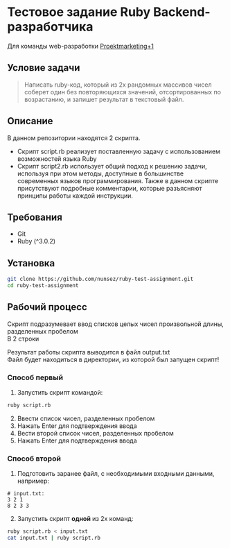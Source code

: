 # Тестовое задание Ruby Backend-разработчика

Для команды web-разработки [Proektmarketing+1](https://proektmarketing.ru/)


## Условие задачи
> Написать ruby-код, который из 2х рандомных массивов чисел соберет один без повторяющихся значений, отсортированных по возрастанию, и запишет результат в текстовый файл.


## Описание
В данном репозитории находятся 2 скрипта.
- Скрипт script.rb реализует поставленную задачу с использованием возможностей языка Ruby
- Скрипт script2.rb использует общий подход к решению задачи, используя при этом методы, доступные в большинстве современных языков программирования. Также в данном скрипте присутствуют подробные комментарии, которые разъясняют принципы работы каждой инструкции.

## Требования
- Git
- Ruby (^3.0.2)


## Установка
```sh
git clone https://github.com/nunsez/ruby-test-assignment.git
cd ruby-test-assignment
```


## Рабочий процесс
Скрипт подразумевает ввод списков целых чисел произвольной длины, разделенных пробелом \
В 2 строки

Результат работы скрипта выводится в файл output.txt \
Файл будет находиться в директории, из которой был запущен скрипт!

### Способ первый
1. Запустить скрипт командой:
```sh
ruby script.rb
```
2. Ввести список чисел, разделенных пробелом
3. Нажать Enter для подтверждения ввода
4. Вести второй список чисел, разделенных пробелом
5. Нажать Enter для подтверждения ввода

### Способ второй
1. Подготовить заранее файл, с необходимыми входными данными, например:
```
# input.txt:
3 2 1
8 2 3 3
```

2. Запустить скрипт **одной** из 2х команд:
```sh
ruby script.rb < input.txt
cat input.txt | ruby script.rb
```
